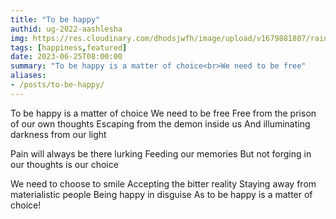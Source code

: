 ```yaml
---
title: "To be happy"
authid: ug-2022-aashlesha
img: https://res.cloudinary.com/dhodsjwfh/image/upload/v1679881807/rainbow_dxyiz6.jpg
tags: [happiness,featured]
date: 2023-06-25T08:00:00
summary: "To be happy is a matter of choice<br>We need to be free"
aliases:
- /posts/to-be-happy/
---
```



To be happy is a matter of choice
We need to be free
Free from the prison of our own thoughts
Escaping from the demon inside us
And illuminating darkness from our light

Pain will always be there lurking
Feeding our memories
But not forging in our thoughts is our choice

We need to choose to smile
Accepting the bitter reality
Staying away from materialistic people
Being happy in disguise
As to be happy is a matter of choice!
